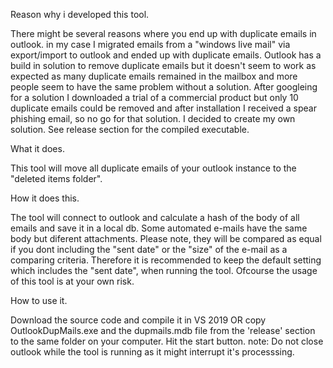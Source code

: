 Reason why i developed this tool.

There might be several reasons where you end up with duplicate emails in outlook. in my case I migrated emails from a "windows live mail" via export/import to outlook and ended up with duplicate emails.
Outlook has a build in solution to remove duplicate emails but it doesn't seem to work as expected as many duplicate emails remained in the mailbox and more people seem to have the same problem without a solution.
After googleing for a solution I downloaded a trial of a commercial product but only 10 duplicate emails could be removed and after installation I received a spear phishing email, so no go for that solution.
I decided to create my own solution. See release section for the compiled executable.



What it does.

This tool will move all duplicate emails of your outlook instance to the "deleted items folder". 



How it does this.

The tool will connect to outlook and calculate a hash of the body of all emails and save it in a local db.
Some automated e-mails have the same body but diferent attachments. Please note, they will be compared as equal if you dont including the "sent date" or the "size" of the e-mail as a comparing criteria. 
Therefore it is recommended to keep the default setting which includes the "sent date", when running the tool.
Ofcourse the usage of this tool is at your own risk.



How to use it.

Download the source code and compile it in VS 2019 OR copy OutlookDupMails.exe and the dupmails.mdb file from the 'release' section to the same folder on your computer. 
Hit the start button. 
note: Do not close outlook while the tool is running as it might interrupt it's processsing.
